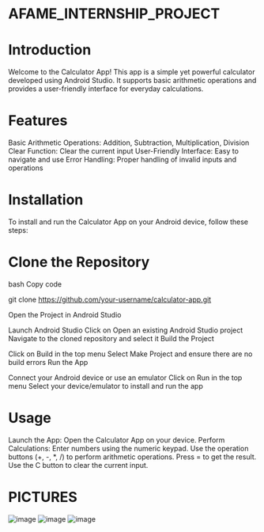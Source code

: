 # AFAME_INTERNSHIP_PROJECT

# Introduction
Welcome to the Calculator App! This app is a simple yet powerful calculator developed using Android Studio. It supports basic arithmetic operations and provides a user-friendly interface for everyday calculations.

# Features
Basic Arithmetic Operations: Addition, Subtraction, Multiplication, Division
Clear Function: Clear the current input
User-Friendly Interface: Easy to navigate and use
Error Handling: Proper handling of invalid inputs and operations

# Installation
To install and run the Calculator App on your Android device, follow these steps:

# Clone the Repository
bash
Copy code

git clone https://github.com/your-username/calculator-app.git

Open the Project in Android Studio

Launch Android Studio
Click on Open an existing Android Studio project
Navigate to the cloned repository and select it
Build the Project

Click on Build in the top menu
Select Make Project and ensure there are no build errors
Run the App

Connect your Android device or use an emulator
Click on Run in the top menu
Select your device/emulator to install and run the app

# Usage
Launch the App: Open the Calculator App on your device.
Perform Calculations:
Enter numbers using the numeric keypad.
Use the operation buttons (+, -, *, /) to perform arithmetic operations.
Press = to get the result.
Use the C button to clear the current input.

# PICTURES
![image](https://github.com/user-attachments/assets/133ad2ca-37ec-477a-8741-2f4e3e8c93f3)
![image](https://github.com/user-attachments/assets/a363b7a2-b327-4391-9e91-1b448ac87613)
![image](https://github.com/user-attachments/assets/914265ee-8b9e-4527-af81-d4af819ebd4c)

